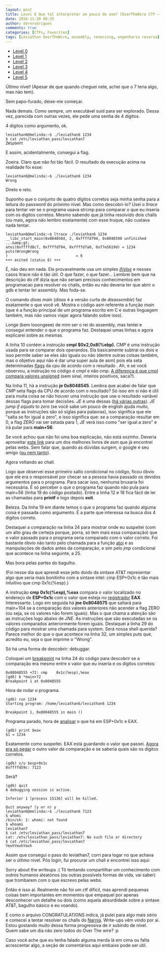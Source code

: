 ```yaml
---
layout: post
title: Level 6 Que tal interpretar um pouco de asm? [OverTheWire CTF – Leviathan]
date: 2016-11-20 00:35
author: obrerodrigues
comments: true
categories: [CTFs, Favorites]
tags: [Leviathan OverTheWire, assembly, reversing, engenharia reversa]
---
```

<ul>
    <li><a href="https://brerodrigues.github.io/ctfs/level-0-e-1-overthewire-ctf-leviathan-write-ups">Level 0</a></li>
    <li><a href="https://brerodrigues.github.io/ctfs/level-1-overthewire-ctf-leviathan-write-up">Level 1</a></li>
    <li><a href="https://brerodrigues.github.io/ctfs/level-2-overthewire-ctf-leviathan-write-up">Level 2</a></li>
    <li><a href="https://brerodrigues.github.io/ctfs/level-3-overthewire-ctf-leviathan-write-up">Level 3</a></li>
    <li><a href="https://brerodrigues.github.io/ctfs/level-4-overthewire-ctf-leviathan-write-up">Level 4</a></li>
    <li><a href="https://brerodrigues.github.io/ctfs/level-5-overthewire-ctf-leviathan-write-up">Level 5</a></li>
</ul>

Último nível! (Apesar de que quando cheguei nele, achei que o 7 teria algo, mas não tem).

Sem papo-furado, deixe-me começar.

<script src="https://gist.github.com/nick-belane/9ee6aed79c36882f263095fe5b538995.js"></script>

Nada demais. Como sempre, um executável suid para ser explorado. Dessa vez, parecida com outras vezes, ele pede uma senha de 4 dígitos.

4 dígitos como argumento, ok.

```
leviathan6@melinda:~$ ./leviathan6 1234
$ cat /etc/leviathan_pass/leviathan7
ZW1pbmVt
```

E assim, acidentalmente, consegui a flag.

Zoeira. Claro que não foi tão fácil. O resultado da execução acima na realidade foi esse:

```
leviathan6@melinda:~$ ./leviathan6 1234
Wrong
```

Direto e reto.

Suponho que o conjunto de quatro dígitos corretos seja minha senha para a leitura do password do próximo nível. Mas como descobri-lo?
Usei o <em>ltrace</em> para tentar ver se o programa usava strcmp para comparar o que eu inseria com os digitos corretos. Mesmo sabendo que já tinha resolvido dois challs (ou mais, agora não lembro exatamente) com esse truque, não custava nada tentar.

```
leviathan6@melinda:~$ ltrace ./leviathan6 1234
__libc_start_main(0x804850d, 2, 0xffffd794, 0x8048590 unfinished ...&amp;gt;
atoi(0xffffd8c7, 0xffffd794, 0xffffd7a0, 0xf7e5619d) = 1234
puts(WrongWrong
)                               = 6
+++ exited (status 6) +++
```

É, não deu em nada. Ele provavelmente usa um simples <a href="http://www.inf.pucrs.br/flash/cbp/selecao_if.html"><em>if/else</em></a> e nesses casos ltrace não é tão útil.
O que fazer, o que fazer... Lembrei bem que na descrição do ctf dizia que não seriam precisos conhecimentos em programacao para resolver os challs, então eu não deveria ter que abrir o gdb e tentar ler assembly. Mas foda-se.

<script src="https://gist.github.com/nick-belane/6c46caa5723e2464c17783873ccd4d12.js"></script>

O comando <em>disas main </em>(<em>disas</em> é a versão curta de <em>disassemble</em>) faz exatamente o que você vê. Mostra o código asm referente a função <em>main</em> (que é a função principal de um programa escrito em C e outras linguagem também, mas não vamos viajar agora falando sobre isso).

Longe (bem looongeee) de mim ser o rei do assembly, mas tentei e consegui entender o que o programa faz. Destaquei umas linhas e agora explicarei sobre as mesmas.

A linha 10 contém a instrução <strong>cmpl $0x2,0x8(%ebp). </strong><em>CMP</em> é uma instrução usada para se comparar dois operandos. Ela basicamente subtrai os dois e isso permite saber se eles são iguais ou não (dentre outras coisas também, mas o objetivo aqui não é dar uma super aula de asm) pois ela seta determinadas <a href="https://en.wikipedia.org/wiki/FLAGS_register">flags</a> da cpu de acordo com o resultado . Ah, e se você observou, a instrução no código é <em>cmpl</em> e não <em>cmp</em>. <a href="https://stackoverflow.com/questions/24118562/the-difference-between-cmpl-and-cmp">A diferença é que cmpl compara valores unsigned</a> (sem sinal, inteiros positivos, saca?).

Na linha 11, há a instrução <strong>je 0x8048545</strong>. Lembra que acabei de falar que <em>CMP</em> seta flags da CPU de acordo com o resultado? Só isso em si não é útil para muita coisa se não houver uma instrução que use o resultado variável dessas flags para tomar decisões. <em>JE</em> é uma dessas (<a href="https://www.tutorialspoint.com/assembly_programming/assembly_conditions.htm">há várias outras</a>). <em>JE jump if equals to zero</em> (se você sabe um pouco de english ajuda muito, porque as instruções são só siglas para palavras), isso significa que ele "salta se for igual a zero", e isso significa que: se a comparação resultar em 0, a flag ZERO vai ser setada para 1, <em>JE</em> verá isso como "ser igual a zero" e irá pular para <strong>main+56</strong>.

Se você achou que não foi uma boa explicação, não está sozinho. Deveria aproveitar <a href="https://savannah.nongnu.org/projects/pgubook/">este link</a> para um dos melhores livros de asm que já encontrei pelas webs. Sem falar que, quando as dúvidas surgem, o google é seu amigo (<a href="https://pt.wikipedia.org/wiki/PRISM_(programa_de_vigil%C3%A2ncia)">ou nem tanto</a>).

Agora voltando ao chall.

Logo que observei esse primeiro salto condicional no código, ficou óbvio que ele era o responsável por checar se a pessoa havia passado os devidos argumentos para o programa. Para sacar isso, nenhuma bruxaria foi necessária. É só perceber o que o programa faz quando não pula para main+56 (linha 19 do código postado). Entre a linha 12 e 18 fica fácil de ler as chamadas para <strong>printf</strong> e logo depois <strong>exit</strong>.

Beleza. Da linha 19 em diante temos o que o programa faz quando alguma coisa é passada como argumento. É a parte que interessa na busca dos 4 dígitos correto.

Destaquei a comparação na linha 24 para mostrar onde eu suspeitei (com um alto grau de certeza porque, porra, só tem mais essa comparação) que o valor passado para o programa seria comparado com o valor correto. Foi bastante óbvio não tanto pelo chamada para a função <a href="http://www.uniriotec.br/~morganna/guia/libc/fc_atoi.html">atoi</a> e as manipulações de dados antes da comparação, e sim pelo <em>jmp</em> condicional que acontece na linha seguinte, a 25.

Mas bora pelas partes do bagulho.

(Foi nesse dia que aprendi esse jeito doido da sintaxe AT&amp;T representar algo que seria mais bonitinho com a sintaxe intel: cmp ESP+0x1c é tão mais intuitivo que cmp 0x1c(%esp).)

A instrução <strong>cmp 0x1c(%esp),%eax</strong> compara o valor localizado no endereço de <strong>ESP+0x1c </strong>com o valor que esteja no <a href="https://pt.wikipedia.org/wiki/Registrador_(inform%C3%A1tica)">registrador</a> <strong>EAX</strong>. Interessante. Logo em seguida há <strong>jne 0x8048575</strong> que saltará para main+104 se a comparação dos valores anteriores não acender a flag ZERO (ou seja, se os valores não forem iguais). Mas o que chama a atenção são as instruções logo abaixo de <em>JNE</em>. As instruções que são executadas se os valores comparados anteriormente forem iguais. Destaquei a linha 29 do código para mostrar uma chamada para system. Será nossa shell querida? Parece melhor do que o que acontece na linha 32, um simples puts que, acredito eu, seja o que imprime o "Wrong".

Só há uma forma de descobrir: debuggar.

Coloquei um <a href="https://pt.wikipedia.org/wiki/Ponto_de_parada">breakpoint</a> na linha 24 do código para descobrir se a comparação era mesmo entre o valor que eu inseria e os dígitos corretos:

```
0x08048555 +72:	cmp    0x1c(%esp),%eax
(gdb) b *main+72
Breakpoint 1 at 0x8048555
```

Hora de rodar o programa.

```
(gdb) run 1234
Starting program: /home/leviathan6/leviathan6 1234

Breakpoint 1, 0x08048555 in main ()
```

Programa parado, hora de <a href="https://sourceware.org/gdb/onlinedocs/gdb/Registers.html">analisar</a> o que há em ESP+0x1c e EAX.

```
(gdb) print $eax
$1 = 1234
```

Exatamente como suspeitei. EAX está guardando o valor que passei. <a href="http://www.delorie.com/gnu/docs/gdb/gdb_56.html">Agora era só pegar</a> o outro valor da comparação e se saberia quais são os dígitos corretos.

```
(gdb) x/u $esp+0x1c
0xffffd59c: 7123
```

Será?

```
(gdb) quit
A debugging session is active.

Inferior 1 [process 15136] will be killed.

Quit anyway? (y or n) y
leviathan6@melinda:~$ ./leviathan6 7123
$ whomi
/bin/sh: 1: whomi: not found
$ whoami
leviathan7
$ cat /etv/leviathan_pass/leviathan7
cat: /etv/leviathan_pass/leviathan7: No such file or directory
$ cat /etc/leviathan_pass/leviathan7
YmxhYmxhYmxh
```

Assim que consegui o pass do leviathan7, corri para logar no que achava ser o último nível. Pós login, fui procurar um chall e encontrei isso aqui:

<script src="https://gist.github.com/nick-belane/1606cacaa62ab1d6211bc5a163447e95.js"></script>

Sorry about the writeups :( Tô tentando compartilhar um conhecimento com outros humanos aleatórios (ou outras possívels formas de vida, vai saber) que trombarem com o que escrevo pelas webs.

Então é isso aí. Realmente não foi um ctf díficil, mas aprendi pequenas coisas bem importantes em momentos que empaquei por apenas desconhecer um detalhe ou dois (como aquela absurdidade sobre a sintaxe AT&amp;T, bagulho básico e eu voando).

E como o arquivo CONGRATULATIONS indica, já pulei para algo mais sério e comecei a tentar resolver os challs do <a href="http://overthewire.org/wargames/narnia/">Narnia</a>. Write-ups vêm vindo por aí. Estou gostando muito dessa forma progressiva de ir subindo de nível. Quem sabe um dia não zero todos do Over The wire? :p

Caso você ache que eu tenha falado alguma merda lá em cima ou falta acrescentar algo, a seção de comentários aqui embaixo pode ser útil.
